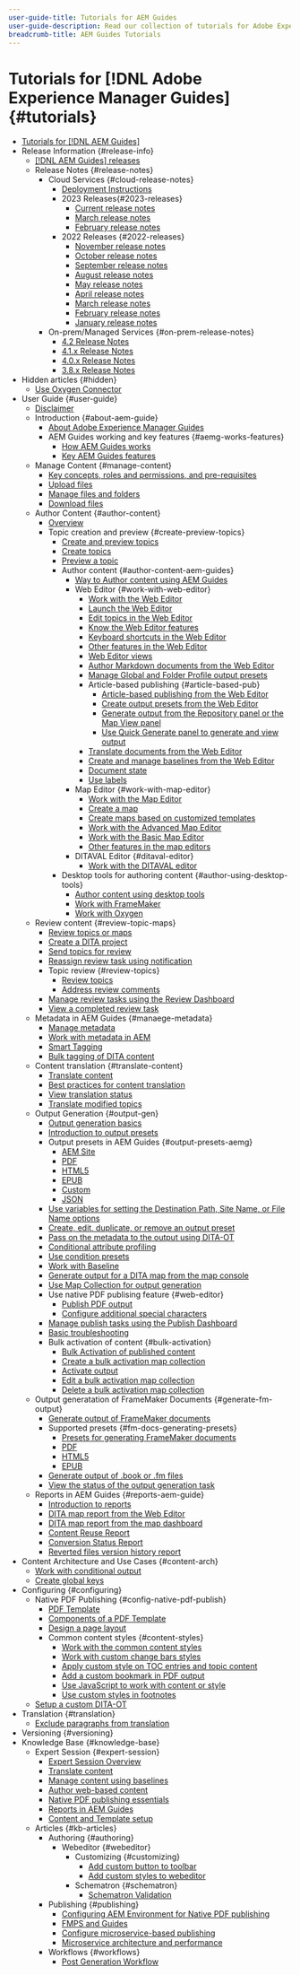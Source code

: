 ```yaml
---
user-guide-title: Tutorials for AEM Guides
user-guide-description: Read our collection of tutorials for Adobe Experience Manager Guides.
breadcrumb-title: AEM Guides Tutorials
---
```

  
# Tutorials for [!DNL Adobe Experience Manager Guides] {#tutorials}

+ [Tutorials for [!DNL AEM Guides]](overview.md)
+ Release Information {#release-info}
  + [[!DNL AEM Guides] releases](./release-info/latest-release-info.md) 
  + Release Notes {#release-notes}
    + Cloud Services {#cloud-release-notes}
      + [Deployment Instructions](./release-info/deploy-xml-on-aemaacs.md)
      + 2023 Releases{#2023-releases}
        + [Current release notes](./release-info/release-notes-2023.4.0.md) 
        + [March release notes](./release-info/release-notes-2023.3.0.md) 
        + [February release notes](./release-info/release-notes-2023.2.0.md) 
      + 2022 Releases {#2022-releases}
        + [November release notes](./release-info/release-notes-2022.11.0.md) 
        + [October release notes](./release-info/release-notes-2022.10.0.md) 
        + [September release notes](./release-info/release-notes-2022.9.0.md) 
        + [August release notes](./release-info/release-notes-2022.8.0.md)
        + [May release notes](./release-info/release-notes-2022.5.0.md)
        + [April release notes](./release-info/release-notes-2022.4.0.md)
        + [March release notes](./release-info/release-notes-2022.3.0.md)
        + [February release notes](./release-info/release-notes-2022.2.0.md)
        + [January release notes](./release-info/release-notes-2022.1.0.md)
    + On-prem/Managed Services {#on-prem-release-notes}
      + [4.2 Release Notes](./release-info/release-notes-4.2.md)
      + [4.1.x Release Notes](./release-info/release-notes-4.1.md)
      + [4.0.x Release Notes](https://helpx.adobe.com/xml-documentation-for-experience-manager/release-note/release-notes-xml-documentation-solution-4-0.html)
      + [3.8.x Release Notes](https://helpx.adobe.com/xml-documentation-for-experience-manager/release-note/release-notes-xml-documentation-solution-3-8.html)
+ Hidden articles {#hidden}
  + [Use Oxygen Connector](./oxygen-connector/use-aem-connector.md)
+ User Guide {#user-guide}
  + [Disclaimer](./user-guide/rebranding-disclaimer.md)
  + Introduction {#about-aem-guide}
    + [About Adobe Experience Manager Guides](./user-guide/intro.md)
    + AEM Guides working and key features {#aemg-works-features}
      + [How AEM Guides works](./user-guide/intro-how-dxml-works.md)
      + [Key AEM Guides features](./user-guide/intro-dxml-features.md)
  + Manage Content {#manage-content}
      + [Key concepts, roles and permissions, and pre-requisites](./user-guide/authoring.md)
      + [Upload files](./user-guide/authoring-upload-existing-files.md)
      + [Manage files and folders](./user-guide/authoring-file-management.md)
      + [Download files](./user-guide/authoring-download-assets.md)
  + Author Content {#author-content}
    + [Overview](./user-guide/authoring-content.md)
    + Topic creation and preview {#create-preview-topics}
      + [Create and preview topics](./user-guide/create-preview-topics.md)
      + [Create topics](./user-guide/web-editor-create-topics.md)
      + [Preview a topic](./user-guide/web-editor-preview-topics.md)
      + Author content {#author-content-aem-guides}
        + [Way to Author content using AEM Guides](./user-guide/authoring-content-xml-doc.md)
        + Web Editor {#work-with-web-editor}
          + [Work with the Web Editor](./user-guide/web-editor.md)
          + [Launch the Web Editor](./user-guide/web-editor-launch-editor.md)
          + [Edit topics in the Web Editor](./user-guide/web-editor-edit-topics.md)
          + [Know the Web Editor features](./user-guide/web-editor-features.md)
          + [Keyboard shortcuts in the Web Editor](./user-guide/web-editor-keyboard-shortcuts.md)
          + [Other features in the Web Editor](./user-guide/web-editor-other-features.md)
          + [Web Editor views](./user-guide/web-editor-views.md)
          + [Author Markdown documents from the Web Editor](./user-guide/web-editor-markdown-topic.md)
          + [Manage Global and Folder Profile output presets](./user-guide/web-editor-manage-output-presets.md)
          + Article-based publishing {#article-based-pub}
            + [Article-based publishing from the Web Editor](./user-guide/web-editor-article-publishing.md)
            + [Create output presets from the Web Editor](./user-guide/web-editor-article-publishing-presets.md)
            + [Generate output from the Repository panel or the Map View panel](./user-guide/web-editor-article-publishing-output.md)
            + [Use Quick Generate panel to generate and view output](./user-guide/web-editor-quick-generate-panel.md)
          + [Translate documents from the Web Editor](./user-guide/translate-documents-web-editor.md)
          + [Create and manage baselines from the Web Editor](./user-guide/web-editor-baseline.md)
          + [Document state](./user-guide/web-editor-document-states.md)
          + [Use labels](./user-guide/web-editor-use-label.md)
        + Map Editor {#work-with-map-editor}
          + [Work with the Map Editor](./user-guide/map-editor.md)
          + [Create a map](./user-guide/map-editor-create-map.md)
          + [Create maps based on customized templates](./user-guide/create-maps-customized-templates.md)
          + [Work with the Advanced Map Editor](./user-guide/map-editor-advanced-map-editor.md)
          + [Work with the Basic Map Editor](./user-guide/map-editor-basic-map-editor.md)
          + [Other features in the map editors](./user-guide/map-editor-other-features.md)
        + DITAVAL Editor {#ditaval-editor}  
          + [Work with the DITAVAL editor](./user-guide/ditaval-editor.md)
      + Desktop tools for authoring content {#author-using-desktop-tools}
        + [Author content using desktop tools](./user-guide/author-desktop-tools.md)
        + [Work with FrameMaker](./user-guide/author-desktop-framemaker.md)
        + [Work with Oxygen](./user-guide/author-desktop-oxygen.md)
  + Review content {#review-topic-maps}
    + [Review topics or maps](./user-guide/review.md)
    + [Create a DITA project](./user-guide/authoring-create-dita-project.md)
    + [Send topics for review](./user-guide/review-send-topics-for-review.md)
    + [Reassign review task using notification](./user-guide/reassign-review-using-notification.md)
    + Topic review {#review-topics}
      + [Review topics](./user-guide/review-topics.md)
      + [Address review comments](./user-guide/review-address-review-comments.md)
    + [Manage review tasks using the Review Dashboard](./user-guide/review-manage-tasks-review-dashboard.md)
    + [View a completed review task](./user-guide/review-view-completed-task.md)
  + Metadata in AEM Guides {#manaege-metadata}
    + [Manage metadata](./user-guide/manage-metadata.md)
    + [Work with metadata in AEM](./user-guide/metadata-dita.md)
    + [Smart Tagging](./user-guide/web-editor-smart-tagging.md)
    + [Bulk tagging of DITA content](./user-guide/map-editor-bulk-tagging.md)
  + Content translation {#translate-content}
    + [Translate content](./user-guide/translation.md)
    + [Best practices for content translation](./user-guide/translation-first-time.md)
    + [View translation status](./user-guide/translation-view-trans-state-6234.md)
    + [Translate modified topics](./user-guide/translation-modified-topics-6234.md)
  + Output Generation {#output-gen}
    + [Output generation basics](./user-guide/generate-output.md)
    + [Introduction to output presets](./user-guide/generate-output-understand-presets.md)
    + Output presets in AEM Guides {#output-presets-aemg}
      + [AEM Site](./user-guide/generate-output-aem-site.md)
      + [PDF](./user-guide/generate-output-pdf.md)
      + [HTML5](./user-guide/generate-output-html5.md)
      + [EPUB](./user-guide/generate-output-epub.md)
      + [Custom](./user-guide/generate-output-custom.md)
      + [JSON](./user-guide/generate-output-json.md)
    + [Use variables for setting the Destination Path, Site Name, or File Name options](./user-guide/generate-output-use-variables.md)
    + [Create, edit, duplicate, or remove an output preset](./user-guide/generate-output-create-edit-preset.md)
    + [Pass on the metadata to the output using DITA-OT](./user-guide/pass-metadata-dita-ot.md)
    + [Conditional attribute profiling](./user-guide/generate-output-conditional-attribute-profiling.md)
    + [Use condition presets](./user-guide/generate-output-use-condition-presets.md)
    + [Work with Baseline](./user-guide/generate-output-use-baseline-for-publishing.md)
    + [Generate output for a DITA map from the map console](./user-guide/generate-output-for-a-dita-map.md)
    + [Use Map Collection for output generation](./user-guide/generate-output-use-map-collection-output-generation.md)
    + Use native PDF publising feature {#web-editor}
      + [Publish PDF output](./web-editor/native-pdf-web-editor.md) 
      + [Configure additional special characters](./web-editor/configure-additional-special-characters.md) 
    + [Manage publish tasks using the Publish Dashboard](./user-guide/generate-output-publish-dashboard.md)
    + [Basic troubleshooting](./user-guide/generate-output-basic-troubleshooting.md)
    + Bulk activation of content {#bulk-activation}
      + [Bulk Activation of published content](./user-guide/conf-bulk-activation.md)
      + [Create a bulk activation map collection](./user-guide/conf-bulk-activation-create-map-collection.md)
      + [Activate output](./user-guide/conf-bulk-activation-publish-map-collection.md)
      + [Edit a bulk activation map collection](./user-guide/conf-bulk-activation-edit-map-collection.md)
      + [Delete a bulk activation map collection](./user-guide/conf-bulk-activation-delete-map-collection.md)
  + Output generatation of FrameMaker Documents {#generate-fm-output}
    + [Generate output of FrameMaker documents](./user-guide/fm-output-generatation.md)
    + Supported presets {#fm-docs-generating-presets}
      + [Presets for generating FrameMaker documents](./user-guide/fm-output-understand-presets.md)
      + [PDF](./user-guide/fm-output-pdf-preset.md)
      + [HTML5](./user-guide/fm-output-html5-preset.md)
      + [EPUB](./user-guide/fm-output-epub-preset.md)
    + [Generate output of .book or .fm files](./user-guide/fm-output-generate.md)
    + [View the status of the output generation task](./user-guide/fm-output-view-status.md)
  + Reports in AEM Guides {#reports-aem-guide}
    + [Introduction to reports](./user-guide/reports-intro.md)
    + [DITA map report from the Web Editor](./user-guide/reports-web-editor.md)
    + [DITA map report from the map dashboard](./user-guide/reports-ditamap.md)
    + [Content Reuse Report](./user-guide/reports-content-reuse.md)
    + [Conversion Status Report](./user-guide/reports-convertion-status.md)
    + [Reverted files version history report](./user-guide/reports-reverted-file-version-history.md)
+ Content Architecture and Use Cases {#content-arch}
  + [Work with conditional output](./content-architecture/create-and-use-conditions.md)
  + [Create global keys](./content-architecture/create-global-keys.md)
+ Configuring {#configuring}
  + Native PDF Publishing {#config-native-pdf-publish}
    + [PDF Template](./native-pdf/pdf-template.md)
    + [Components of a PDF Template](./native-pdf/components-pdf-template.md)
    + [Design a page layout](./native-pdf/design-page-layout.md)
    + Common content styles {#content-styles}
        + [Work with the common content styles](./native-pdf/stylesheet.md)
        + [Work with custom change bars styles](./native-pdf/change-bar-style.md)
        + [Apply custom style on TOC entries and topic content](./native-pdf/custom-style-toc.md)
        + [Add a custom bookmark in PDF output](./native-pdf/add-custom-bookmark.md)
        + [Use JavaScript to work with content or style](./native-pdf/use-javascript-content-style.md)
        + [Use custom styles in footnotes](./native-pdf/footnote-number-style.md)
  + [Setup a custom DITA-OT](./configuring/setup-a-custom-dita-ot.md)
+ Translation {#translation}
  + [Exclude paragraphs from translation](./translation/exclude-paragraphs-from-translation.md)
+ Versioning {#versioning}
+ Knowledge Base {#knowledge-base}
  + Expert Session {#expert-session}
    + [Expert Session Overview](./knowledge-base/expert-sessions/expert-session.md) 
    + [Translate content](./knowledge-base/expert-sessions/translating-content-using-aem-guides-oct22.md)
    + [Manage content using baselines](./knowledge-base/expert-sessions/baselines-dec22.md) 
    + [Author web-based content](./knowledge-base/expert-sessions/webbased-authoring-jan2023.md)
    + [Native PDF publishing essentials](./knowledge-base/expert-sessions/native-pdf-publishing-essentials-feb23.md)
    + [Reports in AEM Guides](./knowledge-base/expert-sessions/basic-reports-mar2023.md)
    + [Content and Template setup](./knowledge-base/expert-sessions/content-and-template-setup-apr2023.md)
  + Articles {#kb-articles}
    + Authoring {#authoring}
      + Webeditor {#webeditor}
        + Customizing {#customizing}
          + [Add custom button to toolbar](./knowledge-base/kb-articles/authoring/webeditor/customization/add-custom-button-to-webeditor-toolbar.md)
          + [Add custom styles to webeditor](./knowledge-base/kb-articles/authoring/webeditor/customization/add-custom-styles-to-webeditor.md)
        + Schematron {#schematron}
          + [Schematron Validation](./knowledge-base/kb-articles/authoring/webeditor/schematron/vailidating-with-schematron.md)
    + Publishing {#publishing}
      + [Configuring AEM Environment for Native PDF publishing](./knowledge-base/kb-articles/publishing/configuring-aem-environment-for-native-pdf-publishing.md)
      + [FMPS and Guides](./knowledge-base/kb-articles/publishing/fmpsandguides.md)
      + [Configure microservice-based publishing](./knowledge-base/publishing/configure-microservices.md) 
      + [Microservice architecture and performance](./knowledge-base/publishing/publish-microservice-architecture-and-performance.md) 
    + Workflows {#workflows}
      + [Post Generation Workflow](./knowledge-base/kb-articles/workflows/using-post-generation-workflow.md)